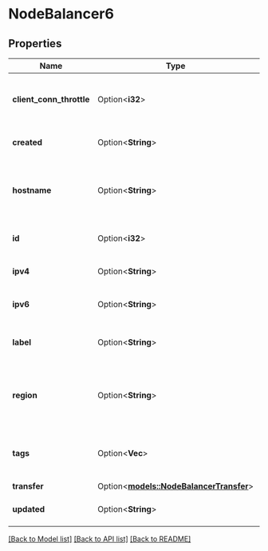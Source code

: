 # NodeBalancer6

## Properties

Name | Type | Description | Notes
------------ | ------------- | ------------- | -------------
**client_conn_throttle** | Option<**i32**> | Throttle TCP connections per second for TCP, HTTP, and HTTPS configurations.  Set to `0` (zero) to disable throttling. | [optional]
**created** | Option<**String**> | __Read-only__ When this NodeBalancer was created. | [optional][readonly]
**hostname** | Option<**String**> | __Read-only__ This NodeBalancer's hostname, beginning with its IP address and ending with _.ip.linodeusercontent.com_. | [optional][readonly]
**id** | Option<**i32**> | __Read-only__ This NodeBalancer's unique ID. | [optional][readonly]
**ipv4** | Option<**String**> | __Filterable__, __Read-only__ This NodeBalancer's public IPv4 address. | [optional][readonly]
**ipv6** | Option<**String**> | __Read-only__ This NodeBalancer's public IPv6 address. | [optional][readonly]
**label** | Option<**String**> | __Filterable__ This NodeBalancer's label. These must be unique on your Account. | [optional]
**region** | Option<**String**> | __Filterable__, __Read-only__ The Region where this NodeBalancer is located. NodeBalancers only support backends in the same Region. | [optional][readonly]
**tags** | Option<**Vec<String>**> | __Filterable__ An array of Tags applied to this object.  Tags are for organizational purposes only. | [optional]
**transfer** | Option<[**models::NodeBalancerTransfer**](NodeBalancer_transfer.md)> |  | [optional]
**updated** | Option<**String**> | __Read-only__ When this NodeBalancer was last updated. | [optional][readonly]

[[Back to Model list]](../README.md#documentation-for-models) [[Back to API list]](../README.md#documentation-for-api-endpoints) [[Back to README]](../README.md)


